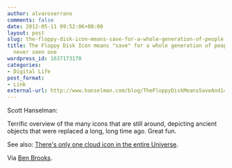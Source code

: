 ```yaml
---
author: alvaroserrano
comments: false
date: 2012-05-11 09:52:06+00:00
layout: post
slug: the-floppy-disk-icon-means-save-for-a-whole-generation-of-people-who-have-never-seen-one
title: The Floppy Disk Icon means "save" for a whole generation of people who have
  never seen one
wordpress_id: 1637173170
categories:
- Digital Life
post_format:
- Link
external-url: http://www.hanselman.com/blog/TheFloppyDiskMeansSaveAnd14OtherOldPeopleIconsThatDontMakeSenseAnymore.aspx
---
```


Scott Hanselman:

Terrific overview of the many icons that are still around, depicting ancient objects that were replaced a long, long time ago. Great fun.

See also: [There's only one cloud icon in the entire Universe](http://www.hanselman.com/blog/ThereIsOnlyOneCloudIconInTheEntireUniverse.aspx).

Via [Ben Brooks](http://brooksreview.net/2012/05/old-people/).
